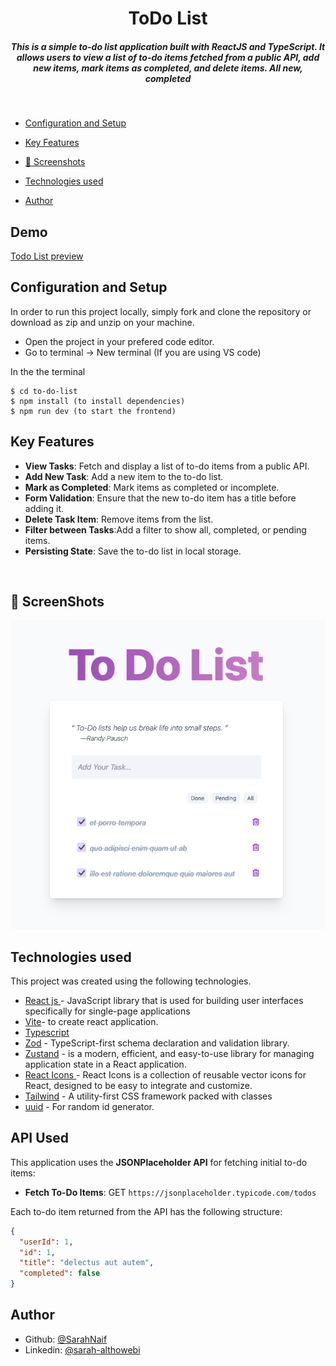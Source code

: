 <H1 align ="center" > ToDo List  </h1>
<h5  align ="center"> 
This is a simple to-do list application built with <strong> ReactJS</strong> and <strong>TypeScript</strong>. It allows users to view a list of to-do items fetched from a public API, add new items, mark items as completed, and delete items. All new, completed </h5>
<br/>

  * [Configuration and Setup](#configuration-and-setup)
  * [Key Features](#key-features)
  * [📸 Screenshots](#screenshots)
  * [Technologies used](#technologies-used)
  
  * [Author](#author)

## Demo 
[Todo List preview](https://to-do-list-phif.vercel.app/)

## Configuration and Setup

In order to run this project locally, simply fork and clone the repository or download as zip and unzip on your machine.

- Open the project in your prefered code editor.
- Go to terminal -> New terminal (If you are using VS code)

In the the terminal

```
$ cd to-do-list
$ npm install (to install dependencies)
$ npm run dev (to start the frontend)
```

##  Key Features

- **View Tasks**: Fetch and display a list of to-do items from a public API.
- **Add New Task**: Add a new item to the to-do list.
- **Mark as Completed**: Mark items as completed or incomplete.
- **Form Validation**: Ensure that the new to-do item has a title before adding it.
- **Delete Task Item**: Remove items from the list.
- **Filter between Tasks**:Add a filter to show all, completed, or pending items.
- **Persisting State**: Save the to-do list in local storage.

<br/>

## 📸 ScreenShots

![Project preview](images/image-3.png)

##  Technologies used

This project was created using the following technologies.


- [React js ](https://www.npmjs.com/package/react) - JavaScript library that is used for building user interfaces specifically for single-page applications
- [Vite]()-  to create react application.
- [Typescript](https://www.typescriptlang.org/)
- [Zod](https://zod.dev/) - TypeScript-first schema declaration and validation library.
- [Zustand](https://redux-toolkit.js.org/) - is a modern, efficient, and easy-to-use library for managing application state in a React application.
- [React Icons ](https://react-icons.github.io/react-icons/) - React Icons is a collection of reusable vector icons for React, designed to be easy to integrate and customize.  
- [Tailwind](https://tailwindcss.com/) - A utility-first CSS framework packed with classes
- [uuid](https://www.npmjs.com/package/uuid) - For random id generator.
 
## API Used
This application uses the **JSONPlaceholder API** for fetching initial to-do items:

- **Fetch To-Do Items**: GET `https://jsonplaceholder.typicode.com/todos`
  
Each to-do item returned from the API has the following structure:
```json
{
  "userId": 1,
  "id": 1,
  "title": "delectus aut autem",
  "completed": false
}
```

## Author

- Github: [@SarahNaif](https://github.com/SarahNaif)
- Linkedin: [@sarah-althowebi](https://www.linkedin.com/in/sarah-althowebi/)

